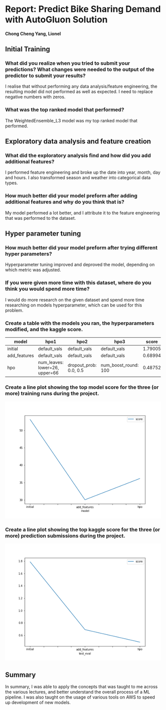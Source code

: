 # Report: Predict Bike Sharing Demand with AutoGluon Solution
#### Chong Cheng Yang, Lionel

## Initial Training
### What did you realize when you tried to submit your predictions? What changes were needed to the output of the predictor to submit your results?
I realise that without performing any data analysis/feature engineering, the resulting model did not performed as well as expected. I need to replace negative numbers with zeros.

### What was the top ranked model that performed?
The WeightedEnsemble_L3 model was my top ranked model that performed.

## Exploratory data analysis and feature creation
### What did the exploratory analysis find and how did you add additional features?
I performed feature engineering and broke up the date into year, month, day and hours. I also transformed season and weather into categorical data types.

### How much better did your model preform after adding additional features and why do you think that is?
My model performed a lot better, and I attribute it to the feature engineering that was performed to the dataset.

## Hyper parameter tuning
### How much better did your model preform after trying different hyper parameters?
Hyperparameter tuning improved and deproved the model, depending on which metric was adjusted.

### If you were given more time with this dataset, where do you think you would spend more time?
I would do more research on the given dataset and spend more time researching on models hyperparameter, which can be used for this problem.

### Create a table with the models you ran, the hyperparameters modified, and the kaggle score.
|model|hpo1|hpo2|hpo3|score|
|--|--|--|--|--|
|initial|default_vals|default_vals|default_vals|1.79005|
|add_features|default_vals|default_vals|default_vals|0.68994|
|hpo|num_leaves: lower=26, upper=66|dropout_prob: 0.0, 0.5|num_boost_round: 100|0.48752|

### Create a line plot showing the top model score for the three (or more) training runs during the project.

![model_train_score.png](img/model_train_score.png)

### Create a line plot showing the top kaggle score for the three (or more) prediction submissions during the project.

![model_test_score.png](img/model_test_score.png)

## Summary
In summary, I was able to apply the concepts that was taught to me across the various lectures, and better understand the overall process of a ML pipeline. I was also taught on the usage of various tools on AWS to speed up development of new models.
